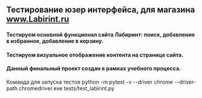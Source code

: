 ## Тестирование юзер интерфейса, для магазина www.Labirint.ru 

#### Тестируем основной функционал сайта Лабиринт: поиск, добавление в избранное, добавление в корзину.
#### Тестируем визуальное отображение контента на странице сайта.
#### Данный финальный проект создан в рамках учебного процесса.

Команда для запуска тестов python -m pytest -v --driver chrome --driver-path chromedriver.exe tests/test_labirint.py
